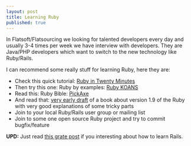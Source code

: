 ```yaml
---
layout: post
title: Learning Ruby
published: true
---
```


In Flatsoft/Flatsourcing we looking for talented developers every day and usually 3-4 times per week we have interview with developers. They are Java/PHP developers which want to switch to the new technology like Ruby/Rails.

I can recommend some really stuff for learning Ruby, here they are:

* Check this quick tutorial: [Ruby in Twenty Minutes](http://www.ruby-lang.org/en/documentation/quickstart/)
* Then try this one: Ruby by examples: [Ruby KOANS](http://rubykoans.com/)
* Read this: Ruby Bible: [PickAxe](http://pragprog.com/titles/ruby/programming-ruby)
* And read that: [very early draft](http://ruby.runpaint.org) of a book about version 1.9 of the Ruby with very good explanations of some tricky parts
* Join to your local Ruby/Rails user group or mailing list
* Join to some one open source Ruby project and try to commit bugfix/feature

**UPD:** Just read [this grate post](http://weblog.rubyonrails.org/2010/8/28/rails-has-great-documentation) if  you interesting about how to learn Rails.
